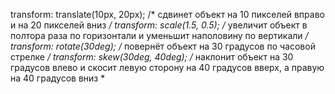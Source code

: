transform: translate(10px, 20px); /* сдвинет объект на 10 пикселей вправо и на 20 пикселей вниз */
transform: scale(1.5, 0.5); /* увеличит объект в полтора раза по горизонтали и уменьшит наполовину по вертикали */
transform: rotate(30deg); /* повернёт объект на 30 градусов по часовой стрелке */
transform: skew(30deg, 40deg); /* наклонит объект на 30 градусов влево и скосит левую сторону на 40 градусов вверх, а правую на 40 градусов вниз *